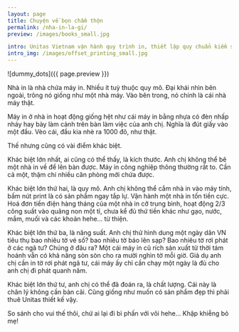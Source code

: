 ```yaml
---
layout: page
title: Chuyện về bọn chấm thộn
permalink: /nha-in-la-gi/
preview: /images/books_small.jpg

intro: Unitas Vietnam vận hành quy trình in, thiết lập quy chuẩn kiểm soát chất lượng từng công đoạn từ thiết kế đến gia công hoàn thiện, hạn chế tối đa sản phẩm lỗi, đảm bảo sản phẩm đến tay khách hàng đúng thời hạn, đúng chất lượng đã cam kết.
intro_img: /images/offset_printing_small.jpg
---
```


![dummy_dots]({{ page.preview }})

Nhà in là nhà chứa máy in. Nhiều ít tuỳ thuộc quy mô. Đại khái nhìn bên ngoài, trông nó giống như một nhà máy. Vào bên trong, nó chính là cái nhà máy thật.

Máy in ở nhà in hoạt động giống hệt như cái máy in bằng nhựa có đèn nhấp nháy hay bày làm cảnh trên bàn làm việc của anh chị. Nghĩa là đút giấy vào một đầu. Vèo cái, đầu kia nhè ra 1000 đô, như thật.

Thế nhưng cũng có vài điểm khác biệt.

Khác biệt lớn nhất, ai cũng có thể thấy, là kích thước. Anh chị không thể bê một nhà in về để lên bàn được. Máy in công nghiệp thông thường rất to. Cần cả một, thậm chí nhiều căn phòng mới chứa được.

Khác biệt lớn thứ hai, là quy mô. Anh chị không thể cắm nhà in vào máy tính, bấm nút print là có sản phẩm ngay tắp lự. Vận hành một nhà in tốn tiền cực. Hoá đơn tiền điện hàng tháng của một nhà in cỡ trung bình, hoạt động 2/3 công suất vào quãng non một tỉ, chưa kể đủ thứ tiền khác như gạo, nước, mắm, muối và các khoản hehe... từ thiện.

Khác biệt lớn thứ ba, là năng suất. Anh chị thử hình dung một ngày dân VN tiêu thụ bao nhiêu tờ vé số? bao nhiêu tờ báo lên sạp? Bao nhiêu tờ rơi phát ở các ngã tư? Chúng ở đâu ra? Một cái máy in cũ rích sản xuất từ thời tám hoánh vẫn có khả năng sòn sòn cho ra mười nghìn tờ mỗi giờ. Giả dụ anh chị cần in tờ rơi phát ngã tư, cái máy ấy chỉ cần chạy một ngày là đủ cho anh chị đi phát quanh năm.

Khác biệt lớn thứ tư, anh chị có thể đã đoán ra, là chất lượng. Cái này là chân lý không cần bàn cãi. Cũng giống như muốn có sản phẩm đẹp thì phải thuê Unitas thiết kế vậy.

So sánh cho vui thế thôi, chứ ai lại đi bì phấn với vôi hehe... Khập khiễng bỏ mẹ!
